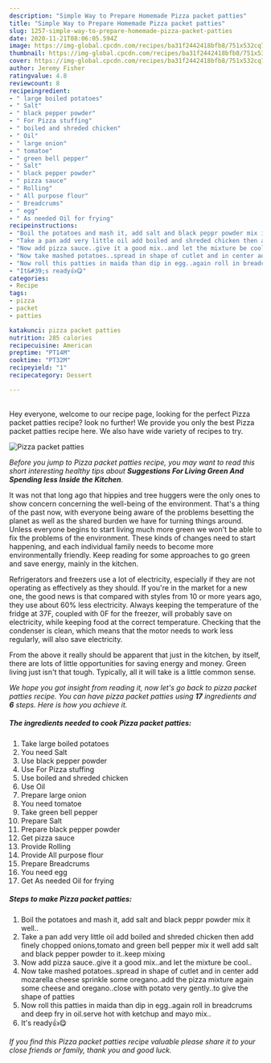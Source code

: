 ```yaml
---
description: "Simple Way to Prepare Homemade Pizza packet patties"
title: "Simple Way to Prepare Homemade Pizza packet patties"
slug: 1257-simple-way-to-prepare-homemade-pizza-packet-patties
date: 2020-11-21T08:06:05.594Z
image: https://img-global.cpcdn.com/recipes/ba31f2442418bfb8/751x532cq70/pizza-packet-patties-recipe-main-photo.jpg
thumbnail: https://img-global.cpcdn.com/recipes/ba31f2442418bfb8/751x532cq70/pizza-packet-patties-recipe-main-photo.jpg
cover: https://img-global.cpcdn.com/recipes/ba31f2442418bfb8/751x532cq70/pizza-packet-patties-recipe-main-photo.jpg
author: Jeremy Fisher
ratingvalue: 4.8
reviewcount: 8
recipeingredient:
- " large boiled potatoes"
- " Salt"
- " black pepper powder"
- " For Pizza stuffing"
- " boiled and shreded chicken"
- " Oil"
- " large onion"
- " tomatoe"
- " green bell pepper"
- " Salt"
- " black pepper powder"
- " pizza sauce"
- " Rolling"
- " All purpose flour"
- " Breadcrums"
- " egg"
- " As needed Oil for frying"
recipeinstructions:
- "Boil the potatoes and mash it, add salt and black peppr powder mix it well.."
- "Take a pan add very little oil add boiled and shreded chicken then add finely chopped onions,tomato and green bell pepper mix it well add salt and black pepper powder to it..keep mixing"
- "Now add pizza sauce..give it a good mix..and let the mixture be cool.."
- "Now take mashed potatoes..spread in shape of cutlet and in center add mozarella cheese sprinkle some oregano..add the pizza mixture again some cheese and oregano..close with potato very gently..to give the shape of patties"
- "Now roll this patties in maida than dip in egg..again roll in breadcrums and deep fry in oil.serve hot with ketchup and mayo mix.."
- "It&#39;s ready👍😋"
categories:
- Recipe
tags:
- pizza
- packet
- patties

katakunci: pizza packet patties 
nutrition: 285 calories
recipecuisine: American
preptime: "PT14M"
cooktime: "PT32M"
recipeyield: "1"
recipecategory: Dessert

---
```

<br>
Hey everyone, welcome to our recipe page, looking for the perfect Pizza packet patties recipe? look no further! We provide you only the best Pizza packet patties recipe here. We also have wide variety of recipes to try.
<br>


![Pizza packet patties](https://img-global.cpcdn.com/recipes/ba31f2442418bfb8/751x532cq70/pizza-packet-patties-recipe-main-photo.jpg)

<i>Before you jump to Pizza packet patties recipe, you may want to read this short interesting healthy tips about 
<strong>Suggestions For Living Green And Spending less Inside the Kitchen</strong>.</i>
</br>

It was not that long ago that hippies and tree huggers were the only ones to show concern concerning the well-being of the environment. That's a thing of the past now, with everyone being aware of the problems besetting the planet as well as the shared burden we have for turning things around. Unless everyone begins to start living much more green we won't be able to fix the problems of the environment. These kinds of changes need to start happening, and each individual family needs to become more environmentally friendly. Keep reading for some approaches to go green and save energy, mainly in the kitchen.

Refrigerators and freezers use a lot of electricity, especially if they are not operating as effectively as they should. If you're in the market for a new one, the good news is that compared with styles from 10 or more years ago, they use about 60% less electricity. Always keeping the temperature of the fridge at 37F, coupled with 0F for the freezer, will probably save on electricity, while keeping food at the correct temperature. Checking that the condenser is clean, which means that the motor needs to work less regularly, will also save electricity.

From the above it really should be apparent that just in the kitchen, by itself, there are lots of little opportunities for saving energy and money. Green living just isn't that tough. Typically, all it will take is a little common sense.


<i>We hope you got insight from reading it, now let's go back to pizza packet patties recipe. You can have pizza packet patties using <strong>17</strong> ingredients and <strong>6</strong> steps. Here is how you achieve it.
</i>

##### The ingredients needed to cook Pizza packet patties:

1. Take  large boiled potatoes
1. You need  Salt
1. Use  black pepper powder
1. Use  For Pizza stuffing
1. Use  boiled and shreded chicken
1. Use  Oil
1. Prepare  large onion
1. You need  tomatoe
1. Take  green bell pepper
1. Prepare  Salt
1. Prepare  black pepper powder
1. Get  pizza sauce
1. Provide  Rolling
1. Provide  All purpose flour
1. Prepare  Breadcrums
1. You need  egg
1. Get  As needed Oil for frying


##### Steps to make Pizza packet patties:

1. Boil the potatoes and mash it, add salt and black peppr powder mix it well..
1. Take a pan add very little oil add boiled and shreded chicken then add finely chopped onions,tomato and green bell pepper mix it well add salt and black pepper powder to it..keep mixing
1. Now add pizza sauce..give it a good mix..and let the mixture be cool..
1. Now take mashed potatoes..spread in shape of cutlet and in center add mozarella cheese sprinkle some oregano..add the pizza mixture again some cheese and oregano..close with potato very gently..to give the shape of patties
1. Now roll this patties in maida than dip in egg..again roll in breadcrums and deep fry in oil.serve hot with ketchup and mayo mix..
1. It&#39;s ready👍😋


<i>If you find this Pizza packet patties recipe valuable please share it to your close friends or family, thank you and good luck.</i>

